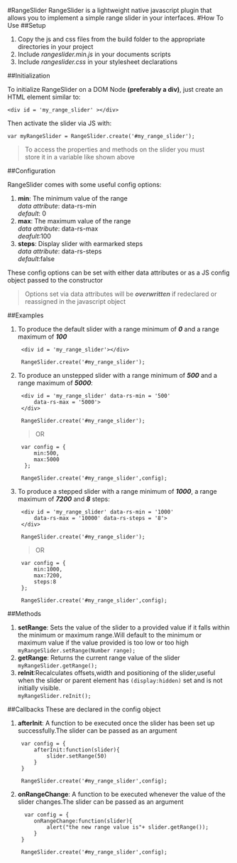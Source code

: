 #RangeSlider
RangeSlider is a lightweight native javascript plugin that allows you to
implement a simple range slider in your interfaces.
#How To Use
##Setup

1. Copy the js and css files from the build folder to the appropriate
   directories in your project  
2. Include _rangeslider.min.js_ in your documents scripts  
3. Include _rangeslider.css_ in your stylesheet declarations    


##Initialization

To initialize RangeSlider on a DOM Node **(preferably a div)**, just create 
an HTML element similar to:

    <div id = 'my_range_slider' ></div>
 
 Then activate the slider via JS with:
 
    var myRangeSlider = RangeSlider.create('#my_range_slider');

>To access the properties and methods on the slider you must   
store it in a variable like shown above
 
##Configuration
  
 RangeSlider comes with some useful config options:
 
1. **min**: The minimum value of the range  
  _data attribute_: data-rs-min  
  _default_: 0 
2. **max**: The maximum value of the range  
  _data attribute_: data-rs-max  
  _deafult_:100   
3. **steps**: Display slider with earmarked steps  
 _data attribute_: data-rs-steps  
 _default_:false  
 
 
 These config options can be set with either data attributes or as a JS config
 object passed to the constructor
 
 > Options set via data attributes will be **_overwritten_** if redeclared or reassigned
 in the javascript object  
 
 
##Examples

1. To produce the default slider with a range minimum of _**0**_ and a range maximum of
  _**100**_

        <div id = 'my_range_slider'></div>
    
        RangeSlider.create('#my_range_slider');

2. To produce an unstepped slider with a range minimum of _**500**_ and a range maximum 
   of _**5000**_:

        <div id = 'my_range_slider' data-rs-min = '500' 
            data-rs-max = '5000'>
        </div>
    
        RangeSlider.create('#my_range_slider');
    
    > OR 
   
        var config = {
            min:500,
            max:5000
         };
    
        RangeSlider.create('#my_range_slider',config);

3. To produce a stepped slider with a range minimum of _**1000**_, a range maximum of
 _**7200**_ and _**8**_ steps:  

        <div id = 'my_range_slider' data-rs-min = '1000' 
            data-rs-max = '10000' data-rs-steps = '8'>
        </div>
    
        RangeSlider.create('#my_range_slider');
   
   > OR
   
        var config = {
            min:1000,
            max:7200,
            steps:8
        };
    
        RangeSlider.create('#my_range_slider',config);
    
##Methods

1. **setRange**: Sets the value of the slider to a provided value if it falls within 
   the minimum or maximum range.Will default to the minimum or maximum value if the value 
   provided is too low or too high  
    `myRangeSlider.setRange(Number range);`
2. **getRange**: Returns the current range value of the slider  
    `myRangeSlider.getRange();`
3. **reInit**:Recalculates offsets,width and positioning of the slider,useful when 
   the slider or parent  element has `(display:hidden)` set and is not initially 
   visible.    
    `myRangeSlider.reInit();` 

##Callbacks
 These are declared in the config object
1. **afterInit**: A function to be executed once the slider has been set up 
   successfully.The slider can be passed as an argument
   
        var config = {
            afterInit:function(slider){
                slider.setRange(50)
            }
        }
        
        RangeSlider.create('#my_range_slider',config);
      
2. **onRangeChange**: A function to be executed whenever the value of the slider 
   changes.The slider can be passed as an argument
   
         var config = {
            onRangeChange:function(slider){
                alert("the new range value is"+ slider.getRange());
            }
        }
    
        RangeSlider.create('#my_range_slider',config);